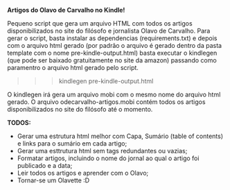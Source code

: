 **Artigos do Olavo de Carvalho no Kindle!**

Pequeno script que gera um arquivo HTML com todos os artigos disponibilizados no site do filósofo e jornalista Olavo de Carvalho.
Para gerar o script, basta instalar as dependencias (requirements.txt) e depois com o arquivo html gerado (por padrão o arquivo é
gerado dentro da pasta template com o nome pre-kindle-output.html) basta executar o kindlegen (que pode ser baixado gratuitamente
no site da amazon) passando como paramentro o arquivo html gerado pelo script.

>>> kindlegen pre-kindle-output.html

O kindlegen irá gera um arquivo mobi com o mesmo nome do arquivo html gerado.
O arquivo odecarvalho-artigos.mobi contém todos os artigos disponibilizados no site do filósofo até o momento.


**TODOS:**

- Gerar uma estrutura html melhor com Capa, Sumário (table of contents) e links para o sumário em cada artigo;
- Gerar uma esttrutura html sem tags redundantes ou vazias;
- Formatar artigos, incluindo o nome do jornal ao qual o artigo foi publicado e a data;
- Leir todos os artigos e aprender com o Olavo;
- Tornar-se um Olavette :D
